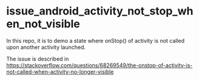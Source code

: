 # issue_android_activity_not_stop_when_not_visible
In this repo, it is to demo a state where onStop() of activity is not called upon another activity launched.

The issue is described in https://stackoverflow.com/questions/68269549/the-onstop-of-activity-is-not-called-when-activity-no-longer-visible
